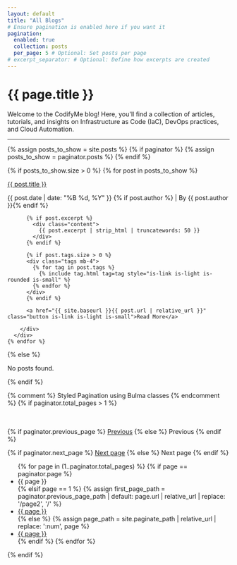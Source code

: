 ```yaml
---
layout: default
title: "All Blogs"
# Ensure pagination is enabled here if you want it
pagination:
  enabled: true
  collection: posts
  per_page: 5 # Optional: Set posts per page
# excerpt_separator: # Optional: Define how excerpts are created
---
```


<div class="content">
  <h1>{{ page.title }}</h1>
  <p>Welcome to the CodifyMe blog! Here, you'll find a collection of articles, tutorials, and insights on Infrastructure as Code (IaC), DevOps practices, and Cloud Automation.</p>
</div>

<hr>

<div>
  {% assign posts_to_show = site.posts %}
  {% if paginator %}
    {% assign posts_to_show = paginator.posts %}
  {% endif %}

  {% if posts_to_show.size > 0 %}
    {% for post in posts_to_show %}
      <div class="card mb-5">
        <div class="card-content">
          <p class="title is-4 mb-6">
            <a href="{{ site.baseurl }}{{ post.url | relative_url }}">{{ post.title }}</a>
          </p>
          <p class="subtitle is-6 has-text-grey mb-3">
            {{ post.date | date: "%B %d, %Y" }}
            {% if post.author %} | By {{ post.author }}{% endif %}
          </p>

          {% if post.excerpt %}
            <div class="content">
              {{ post.excerpt | strip_html | truncatewords: 50 }}
            </div>
          {% endif %}

          {% if post.tags.size > 0 %}
          <div class="tags mb-4">
            {% for tag in post.tags %}
              {% include tag.html tag=tag style="is-link is-light is-rounded is-small" %}
            {% endfor %}
          </div>
          {% endif %}

          <a href="{{ site.baseurl }}{{ post.url | relative_url }}" class="button is-link is-light is-small">Read More</a>

        </div>
      </div>
    {% endfor %}
  {% else %}
      <p>No posts found.</p>
  {% endif %}
</div>

{% comment %} Styled Pagination using Bulma classes {% endcomment %}
{% if paginator.total_pages > 1 %}
<nav class="pagination is-centered" role="navigation" aria-label="pagination" style="margin-top: 3rem;">
  {% if paginator.previous_page %}
    <a href="{{ site.baseurl }}{{ paginator.previous_page_path | relative_url }}" class="pagination-previous">Previous</a>
  {% else %}
    <a class="pagination-previous" title="This is the first page" disabled>Previous</a>
  {% endif %}

  {% if paginator.next_page %}
    <a href="{{ site.baseurl }}{{ paginator.next_page_path | relative_url }}" class="pagination-next">Next page</a>
  {% else %}
    <a class="pagination-next" title="This is the last page" disabled>Next page</a>
  {% endif %}

  <ul class="pagination-list">
    {% for page in (1..paginator.total_pages) %}
      {% if page == paginator.page %}
        <li><a class="pagination-link is-current" aria-label="Page {{ page }}" aria-current="page">{{ page }}</a></li>
      {% elsif page == 1 %}
        {% assign first_page_path = paginator.previous_page_path | default: page.url | relative_url | replace: '/page2', '/' %}
         <li><a href="{{ site.baseurl }}{{ first_page_path }}" class="pagination-link" aria-label="Goto page {{ page }}">{{ page }}</a></li>
      {% else %}
         {% assign page_path = site.paginate_path | relative_url | replace: ':num', page %}
         <li><a href="{{ site.baseurl }}{{ page_path }}" class="pagination-link" aria-label="Goto page {{ page }}">{{ page }}</a></li>
      {% endif %}
    {% endfor %}
  </ul>
</nav>
{% endif %}